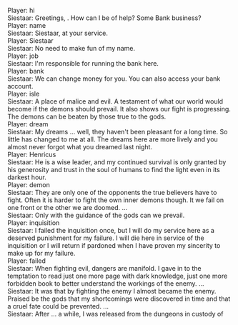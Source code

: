 Player: hi  
Siestaar: Greetings, <player>. How can I be of help? Some Bank business?  
Player: name  
Siestaar: Siestaar, at your service.  
Player: Siestaar  
Siestaar: No need to make fun of my name.  
Player: job  
Siestaar: I'm responsible for running the bank here.  
Player: bank  
Siestaar: We can change money for you. You can also access your bank account.  
Player: isle  
Siestaar: A place of malice and evil. A testament of what our world would become if the demons should prevail. It also shows our fight is progressing. The demons can be beaten by those true to the gods.  
Player: dream  
Siestaar: My dreams ... well, they haven't been pleasant for a long time. So little has changed to me at all. The dreams here are more lively and you almost never forgot what you dreamed last night.  
Player: Henricus  
Siestaar: He is a wise leader, and my continued survival is only granted by his generosity and trust in the soul of humans to find the light even in its darkest hour.  
Player: demon  
Siestaar: They are only one of the opponents the true believers have to fight. Often it is harder to fight the own inner demons though. It we fail on one front or the other we are doomed. ...  
Siestaar: Only with the guidance of the gods can we prevail.  
Player: inquisition  
Siestaar: I failed the inquisition once, but I will do my service here as a deserved punishment for my failure. I will die here in service of the inquisition or I will return if pardoned when I have proven my sincerity to make up for my failure.  
Player: failed  
Siestaar: When fighting evil, dangers are manifold. I gave in to the temptation to read just one more page with dark knowledge, just one more forbidden book to better understand the workings of the enemy. ...  
Siestaar: It was that by fighting the enemy I almost became the enemy. Praised be the gods that my shortcomings were discovered in time and that a cruel fate could be prevented. ...  
Siestaar: After ... a while, I was released from the dungeons in custody of other inquisitors. I did my best to show my dedication to the cause, and proved that I had abandoned my quest for forbidden knowledge. ...  
Siestaar: After years of meek service to the inquisition and the churches, I was given this chance to redeem myself.  
Player: excalibug  
Siestaar: Certainly a holy weapon indeed.  
Player: bye  
Siestaar: Sweet dreams.  
